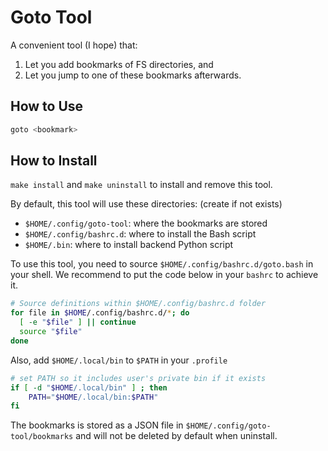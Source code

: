 # Goto Tool

A convenient tool (I hope) that:

1. Let you add bookmarks of FS directories, and
2. Let you jump to one of these bookmarks afterwards.

## How to Use

``` sh
goto <bookmark>
```

## How to Install

`make install` and `make uninstall` to install and remove this tool.

By default, this tool will use these directories: (create if not exists)

- `$HOME/.config/goto-tool`: where the bookmarks are stored
- `$HOME/.config/bashrc.d`: where to install the Bash script
- `$HOME/.bin`: where to install backend Python script

To use this tool, you need to source `$HOME/.config/bashrc.d/goto.bash` in
your shell. We recommend to put the code below in your `bashrc` to achieve it.

``` sh
# Source definitions within $HOME/.config/bashrc.d folder
for file in $HOME/.config/bashrc.d/*; do
  [ -e "$file" ] || continue
  source "$file"
done
```

Also, add `$HOME/.local/bin` to `$PATH` in your `.profile`

``` sh
# set PATH so it includes user's private bin if it exists
if [ -d "$HOME/.local/bin" ] ; then
    PATH="$HOME/.local/bin:$PATH"
fi
```

The bookmarks is stored as a JSON file in `$HOME/.config/goto-tool/bookmarks`
and will not be deleted by default when uninstall.
